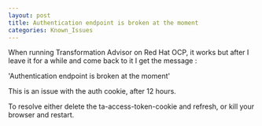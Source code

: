 ```yaml
---
layout: post
title: Authentication endpoint is broken at the moment
categories: Known_Issues
---
```


When running Transformation Advisor on Red Hat OCP, it works but after I leave it for a while and come back to it I get the message :

'Authentication endpoint is broken at the moment'

This is an issue with the auth cookie, after 12 hours. 

To resolve either delete the ta-access-token-cookie and refresh, or kill your browser and restart. 
